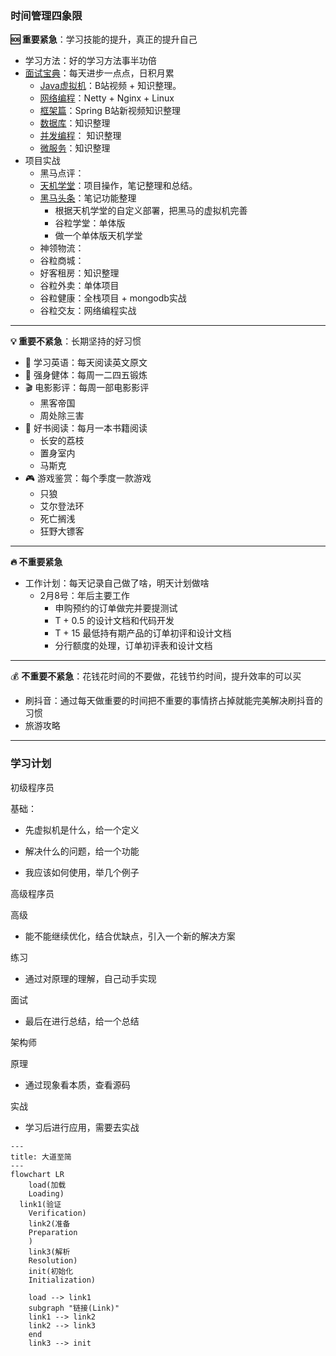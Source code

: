 ### 时间管理四象限

**🆘 重要紧急**：学习技能的提升，真正的提升自己

- 学习方法：好的学习方法事半功倍
- [面试宝典](../summarize/index.md)：每天进步一点点，日积月累 
  - [Java虚拟机](../summarize/java-virtual.md)：B站视频 + 知识整理。
  - [网络编程](../summarize/java-netty.md)：Netty + Nginx + Linux
  - [框架篇](../summarize/spring.md)：Spring B站新视频知识整理
  - [数据库](../summarize/mysql.md)：知识整理
  - [并发编程](../summarize/java-concurrent.md)： 知识整理
  - [微服务](../summarize/spring-cloud.md)：知识整理
- 项目实战
  - 黑马点评：
  - [天机学堂](../project/college/index.md)：项目操作，笔记整理和总结。
  - [黑马头条](../project/topnews/index.md)：笔记功能整理
    - 根据天机学堂的自定义部署，把黑马的虚拟机完善
    - 谷粒学堂：单体版
    - 做一个单体版天机学堂
  - 神领物流：
  - 谷粒商城：
  - 好客租房：知识整理
  - 谷粒外卖：单体项目
  - 谷粒健康：全栈项目 + mongodb实战
  - 谷粒交友：网络编程实战

---

**💡 重要不紧急**：长期坚持的好习惯

- 📑 学习英语：每天阅读英文原文
- 💪 强身健体：每周一二四五锻炼
- 🎬 电影影评：每周一部电影影评
  - 黑客帝国
  - 周处除三害
- 📖 好书阅读：每月一本书籍阅读
  - 长安的荔枝
  - 置身室内
  - 马斯克
- 🎮 游戏鉴赏：每个季度一款游戏
  - 只狼
  - 艾尔登法环
  - 死亡搁浅
  - 狂野大镖客

---

**🔥 不重要紧急**

- 工作计划：每天记录自己做了啥，明天计划做啥
  - 2月8号：年后主要工作
    - 申购预约的订单做完并要提测试
    - T + 0.5 的设计文档和代码开发
    - T + 15 最低持有期产品的订单初评和设计文档
    - 分行额度的处理，订单初评表和设计文档


---

💰 **不重要不紧急**：花钱花时间的不要做，花钱节约时间，提升效率的可以买

- 刷抖音：通过每天做重要的时间把不重要的事情挤占掉就能完美解决刷抖音的习惯
- 旅游攻略

---







### 学习计划

初级程序员

基础：

- 先虚拟机是什么，给一个定义
- 解决什么的问题，给一个功能

- 我应该如何使用，举几个例子



高级程序员

高级

- 能不能继续优化，结合优缺点，引入一个新的解决方案

练习

  - 通过对原理的理解，自己动手实现

面试

- 最后在进行总结，给一个总结



架构师

原理

- 通过现象看本质，查看源码

实战

- 学习后进行应用，需要去实战



```
---
title: 大道至简
---
flowchart LR
	load(加载
	Loading) 
  link1(验证
	Verification)
	link2(准备
	Preparation
	)
	link3(解析
	Resolution)
	init(初始化
	Initialization)
	
	load --> link1
	subgraph "链接(Link)"
	link1 --> link2
	link2 --> link3
	end
	link3 --> init
```


